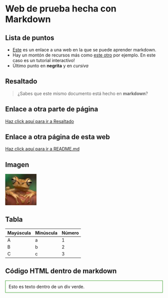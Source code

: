 # Web de prueba hecha con Markdown

## Lista de puntos 
* [Este](https://www.markdownguide.org/basic-syntax/) es un enlace a una web en la que se puede aprender markdown.
* Hay un montón de recursos más como [este otro](https://www.markdowntutorial.com/) por ejemplo. En este caso es un tutorial interactivo!
* Último punto en **negrita** y en *cursiva*

## Resaltado
> ¿Sabes que este mismo documento está hecho en **markdown**?

## Enlace a otra parte de página
[Haz click aquí para ir a Resaltado](#Resaltado)

## Enlace a otra página de esta web
[Haz click aquí para ir a README.md](/README.md)

## Imagen 
![Imagen](/images/frog100x100.jpg)


## Tabla

|Mayúscula   | Minúscula    | Número    | 
|------------|--------------|-----------|
| A          | a            | 1         |
| B          | b            | 2         |
| C          | c            | 3         |


## Código HTML dentro de markdown

<div style="border: 1px solid #309920; padding:10px;">
    Esto es texto dentro de un div verde.
</div>
